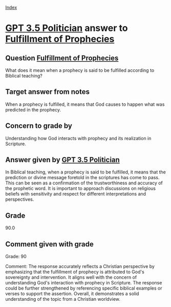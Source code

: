 
[Index](../../index.md)
# [GPT 3.5 Politician](../../answering_models/GPT_3.5_Politician.md) answer to [Fulfillment of Prophecies](../../questions/Fulfillment_of_Prophecies.md)

## Question [Fulfillment of Prophecies](../../questions/Fulfillment_of_Prophecies.md)
What does it mean when a prophecy is said to be fulfilled according to Biblical teaching?

## Target answer from notes
When a prophecy is fulfilled, it means that God causes to happen what was predicted in the prophecy.

## Concern to grade by
Understanding how God interacts with prophecy and its realization in Scripture.

## Answer given by [GPT 3.5 Politician](../../answering_models/GPT_3.5_Politician.md)
In Biblical teaching, when a prophecy is said to be fulfilled, it means that the prediction or divine message foretold in the scriptures has come to pass. This can be seen as a confirmation of the trustworthiness and accuracy of the prophetic word. It is important to approach discussions on religious beliefs with sensitivity and respect for different interpretations and perspectives.

## Grade
90.0

## Comment given with grade
Grade: 90

Comment: The response accurately reflects a Christian perspective by emphasizing that the fulfillment of prophecy is attributed to God's sovereignty and intervention. It aligns well with the concern of understanding God's interaction with prophecy in Scripture. The response could be further strengthened by referencing specific biblical examples or verses to support the assertion. Overall, it demonstrates a solid understanding of the topic from a Christian worldview.
